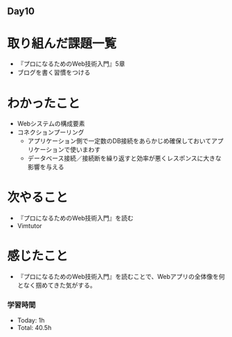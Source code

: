 ## Day10

# 取り組んだ課題一覧
- 『プロになるためのWeb技術入門』5章
- ブログを書く習慣をつける

# わかったこと
- Webシステムの構成要素
- コネクションプーリング
  - アプリケーション側で一定数のDB接続をあらかじめ確保しておいてアプリケーションで使いまわす
  - データベース接続／接続断を繰り返すと効率が悪くレスポンスに大きな影響を与える


# 次やること
- 『プロになるためのWeb技術入門』を読む
- Vimtutor

# 感じたこと
- 『プロになるためのWeb技術入門』を読むことで、Webアプリの全体像を何となく掴めてきた気がする。

### 学習時間
- Today: 1h
- Total: 40.5h